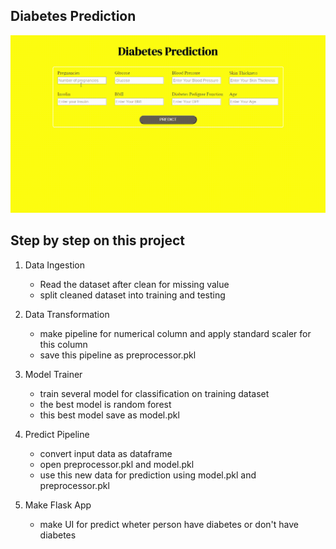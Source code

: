 ## Diabetes Prediction

![GIF](resource/web-app.gif)

## Step by step on this project
1. Data Ingestion
   - Read the dataset after clean for missing value
   - split cleaned dataset into training and testing
     
2. Data Transformation
   - make pipeline for numerical column and apply standard scaler for this column
   - save this pipeline as preprocessor.pkl
     
3. Model Trainer
   - train several model for classification on training dataset
   - the best model is random forest
   - this best model save as model.pkl
     
4. Predict Pipeline
   - convert input data as dataframe
   - open preprocessor.pkl and model.pkl
   - use this new data for prediction using model.pkl and preprocessor.pkl
     
5. Make Flask App
   - make UI for predict wheter person have diabetes or don't have diabetes
